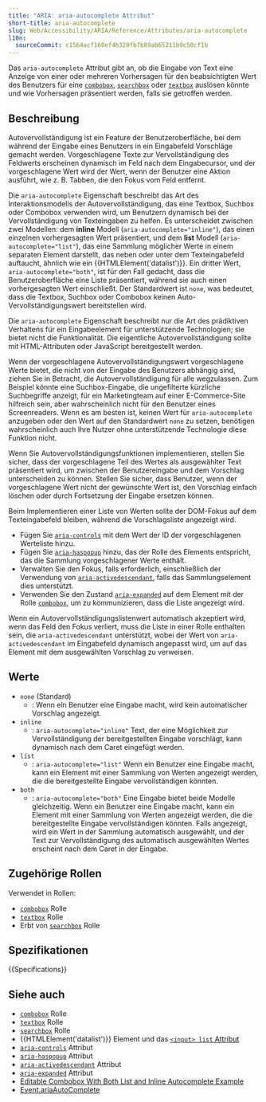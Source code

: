 ```yaml
---
title: "ARIA: aria-autocomplete Attribut"
short-title: aria-autocomplete
slug: Web/Accessibility/ARIA/Reference/Attributes/aria-autocomplete
l10n:
  sourceCommit: c1564acf160ef4b320fb7b89ab65211b9c50cf1b
---
```


Das `aria-autocomplete` Attribut gibt an, ob die Eingabe von Text eine Anzeige von einer oder mehreren Vorhersagen für den beabsichtigten Wert des Benutzers für eine [`combobox`](/de/docs/Web/Accessibility/ARIA/Reference/Roles/combobox_role), [`searchbox`](/de/docs/Web/Accessibility/ARIA/Reference/Roles/searchbox_role) oder [`textbox`](/de/docs/Web/Accessibility/ARIA/Reference/Roles/textbox_role) auslösen könnte und wie Vorhersagen präsentiert werden, falls sie getroffen werden.

## Beschreibung

Autovervollständigung ist ein Feature der Benutzeroberfläche, bei dem während der Eingabe eines Benutzers in ein Eingabefeld Vorschläge gemacht werden. Vorgeschlagene Texte zur Vervollständigung des Feldwerts erscheinen dynamisch im Feld nach dem Eingabecursor, und der vorgeschlagene Wert wird der Wert, wenn der Benutzer eine Aktion ausführt, wie z. B. Tabben, die den Fokus vom Feld entfernt.

Die `aria-autocomplete` Eigenschaft beschreibt das Art des Interaktionsmodells der Autovervollständigung, das eine Textbox, Suchbox oder Combobox verwenden wird, um Benutzern dynamisch bei der Vervollständigung von Texteingaben zu helfen. Es unterscheidet zwischen zwei Modellen: dem **inline** Modell (`aria-autocomplete="inline"`), das einen einzelnen vorhergesagten Wert präsentiert, und dem **list** Modell (`aria-autocomplete="list"`), das eine Sammlung möglicher Werte in einem separaten Element darstellt, das neben oder unter dem Texteingabefeld auftaucht, ähnlich wie ein {{HTMLElement('datalist')}}. Ein dritter Wert, `aria-autocomplete="both"`, ist für den Fall gedacht, dass die Benutzeroberfläche eine Liste präsentiert, während sie auch einen vorhergesagten Wert einschließt. Der Standardwert ist `none`, was bedeutet, dass die Textbox, Suchbox oder Combobox keinen Auto-Vervollständigungswert bereitstellen wird.

Die `aria-autocomplete` Eigenschaft beschreibt nur die Art des prädiktiven Verhaltens für ein Eingabeelement für unterstützende Technologien; sie bietet nicht die Funktionalität. Die eigentliche Autovervollständigung sollte mit HTML-Attributen oder JavaScript bereitgestellt werden.

Wenn der vorgeschlagene Autovervollständigungswert vorgeschlagene Werte bietet, die nicht von der Eingabe des Benutzers abhängig sind, ziehen Sie in Betracht, die Autovervollständigung für alle wegzulassen. Zum Beispiel könnte eine Suchbox-Eingabe, die ungefilterte kürzliche Suchbegriffe anzeigt, für ein Marketingteam auf einer E-Commerce-Site hilfreich sein, aber wahrscheinlich nicht für den Benutzer eines Screenreaders. Wenn es am besten ist, keinen Wert für `aria-autocomplete` anzugeben oder den Wert auf den Standardwert `none` zu setzen, benötigen wahrscheinlich auch Ihre Nutzer ohne unterstützende Technologie diese Funktion nicht.

Wenn Sie Autovervollständigungsfunktionen implementieren, stellen Sie sicher, dass der vorgeschlagene Teil des Wertes als ausgewählter Text präsentiert wird, um zwischen der Benutzereingabe und dem Vorschlag unterscheiden zu können. Stellen Sie sicher, dass Benutzer, wenn der vorgeschlagene Wert nicht der gewünschte Wert ist, den Vorschlag einfach löschen oder durch Fortsetzung der Eingabe ersetzen können.

Beim Implementieren einer Liste von Werten sollte der DOM-Fokus auf dem Texteingabefeld bleiben, während die Vorschlagsliste angezeigt wird.

- Fügen Sie [`aria-controls`](/de/docs/Web/Accessibility/ARIA/Reference/Attributes/aria-controls) mit dem Wert der ID der vorgeschlagenen Werteliste hinzu.
- Fügen Sie [`aria-haspopup`](/de/docs/Web/Accessibility/ARIA/Reference/Attributes/aria-haspopup) hinzu, das der Rolle des Elements entspricht, das die Sammlung vorgeschlagener Werte enthält.
- Verwalten Sie den Fokus, falls erforderlich, einschließlich der Verwendung von [`aria-activedescendant`](/de/docs/Web/Accessibility/ARIA/Reference/Attributes/aria-activedescendant), falls das Sammlungselement dies unterstützt.
- Verwenden Sie den Zustand [`aria-expanded`](/de/docs/Web/Accessibility/ARIA/Reference/Attributes/aria-expanded) auf dem Element mit der Rolle [`combobox`](/de/docs/Web/Accessibility/ARIA/Reference/Roles/combobox_role), um zu kommunizieren, dass die Liste angezeigt wird.

Wenn ein Autovervollständigungslistenwert automatisch akzeptiert wird, wenn das Feld den Fokus verliert, muss die Liste in einer Rolle enthalten sein, die `aria-activedescendant` unterstützt, wobei der Wert von `aria-activedescendant` im Eingabefeld dynamisch angepasst wird, um auf das Element mit dem ausgewählten Vorschlag zu verweisen.

## Werte

- `none` (Standard)
  - : Wenn ein Benutzer eine Eingabe macht, wird kein automatischer Vorschlag angezeigt.
- `inline`
  - : `aria-autocomplete="inline"` Text, der eine Möglichkeit zur Vervollständigung der bereitgestellten Eingabe vorschlägt, kann dynamisch nach dem Caret eingefügt werden.
- `list`
  - : `aria-autocomplete="list"` Wenn ein Benutzer eine Eingabe macht, kann ein Element mit einer Sammlung von Werten angezeigt werden, die die bereitgestellte Eingabe vervollständigen könnten.
- `both`
  - : `aria-autocomplete="both"` Eine Eingabe bietet beide Modelle gleichzeitig. Wenn ein Benutzer eine Eingabe macht, kann ein Element mit einer Sammlung von Werten angezeigt werden, die die bereitgestellte Eingabe vervollständigen könnten. Falls angezeigt, wird ein Wert in der Sammlung automatisch ausgewählt, und der Text zur Vervollständigung des automatisch ausgewählten Wertes erscheint nach dem Caret in der Eingabe.

## Zugehörige Rollen

Verwendet in Rollen:

- [`combobox`](/de/docs/Web/Accessibility/ARIA/Reference/Roles/combobox_role) Rolle
- [`textbox`](/de/docs/Web/Accessibility/ARIA/Reference/Roles/textbox_role) Rolle
- Erbt von [`searchbox`](/de/docs/Web/Accessibility/ARIA/Reference/Roles/searchbox_role) Rolle

## Spezifikationen

{{Specifications}}

## Siehe auch

- [`combobox`](/de/docs/Web/Accessibility/ARIA/Reference/Roles/combobox_role) Rolle
- [`textbox`](/de/docs/Web/Accessibility/ARIA/Reference/Roles/textbox_role) Rolle
- [`searchbox`](/de/docs/Web/Accessibility/ARIA/Reference/Roles/searchbox_role) Rolle
- {{HTMLElement('datalist')}} Element und das [`<input> list` Attribut](/de/docs/Web/HTML/Reference/Elements/input#list)
- [`aria-controls`](/de/docs/Web/Accessibility/ARIA/Reference/Attributes/aria-controls) Attribut
- [`aria-haspopup`](/de/docs/Web/Accessibility/ARIA/Reference/Attributes/aria-haspopup) Attribut
- [`aria-activedescendant`](/de/docs/Web/Accessibility/ARIA/Reference/Attributes/aria-activedescendant) Attribut
- [`aria-expanded`](/de/docs/Web/Accessibility/ARIA/Reference/Attributes/aria-expanded) Attribut
- [Editable Combobox With Both List and Inline Autocomplete Example](https://www.w3.org/WAI/ARIA/apg/patterns/combobox/examples/combobox-autocomplete-both/)
- [Event.ariaAutoComplete](/de/docs/Web/API/Element/ariaAutoComplete)
